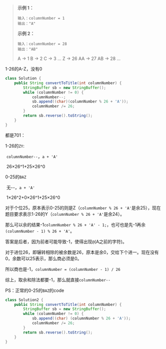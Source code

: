 > **示例 1：**
>
> ```
> 输入：columnNumber = 1
> 输出："A"
> ```
>
> **示例 2：**
>
> ```
> 输入：columnNumber = 28
> 输出："AB"
> ```
>
> A -> 1
> B -> 2
> C -> 3
> ...
> Z -> 26
> AA -> 27
> AB -> 28 
> ...



1-26的A-Z，没有0



```java
class Solution {
    public String convertToTitle(int columnNumber) {
        StringBuffer sb = new StringBuffer();
        while (columnNumber != 0) {
            columnNumber--;
            sb.append((char)(columnNumber % 26 + 'A'));
            columnNumber /= 26;
        }
        return sb.reverse().toString();
    }
}
```

都是701：

1-26的`ZY`: 

​	`columnNumber--`，`a + 'A'`

​	26×26^1+25×26^0

0-25的`BAZ`

​	无--，`a + 'A'`

​	1×26^2+0×26^1+25×26^0



对于个位25，原本表示0-25的则是Z（`columnNumber % 26 + 'A'`是余25），现在题目要求表示1-26的Y（`columnNumber % 26 + 'A'`是余24）。

​	那么可以余的结果-1`columnNumber % 26 + 'A' - 1;`，也可也是先-1再余 `(columnNumber - 1) % 26 + 'A'`。

​	答案是后者，因为前者可能导致-1，使得出现`@`(A之前的字符)。

对于进位26，即辗转相除的被余数是26，原本是余0，交给下个进一。现在没有0，余数可以25表示，那么商必须是0。

​	所以商也是-1，`columnNumber = (columnNumber - 1) / 26`

综上，取余和除法都要-1，那么就直接`columnNumber--`



PS：正常的0-25的`BAZ`的code

```java
class Solution2 {
    public String convertToTitle(int columnNumber) {
        StringBuffer sb = new StringBuffer();
        while (columnNumber != 0) {
            sb.append((char) (columnNumber % 26 + 'A'));
            columnNumber /= 26;
        }
        return sb.reverse().toString();
    }
}
```



